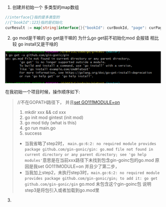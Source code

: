 1. 创建并初始一个 多类型的map数组

```go
//interface{}指的是多类型的
//{"bookId":123}指的是初始化
curResult := map[string]interface{}{"bookId": curBookId, "page": curPageId, "xmlNum": xmlNum}
```

2. go mod是干嘛的  go get是干嘛的  为什么go get前不初始化mod 会报错  相比较 go install又是干啥的

<img src="assets/image-20220608163927987.png" alt="image-20220608163927987" style="zoom:100%;" />



在我初始一个项目时候，操作顺序如下:

> //不在GOPATH路径下， 并且[set GO111MODULE=on](https://www.cnblogs.com/l199616j/p/15269281.html)
>
> 1. mkdir xxx && cd xxx
> 2. go init mod gintest (init mod)
> 3. go mod tidy (what is this)
> 4. go run main.go
> 5. success
>
> - 当我省略了step2时， `main.go:6:2: no required module provides package github.com/gin-gonic/gin: go.mod file not found in current directory or any parent directory; see 'go help modules'`意思是在当前xxx路径下未找到包含gin-goinc包的go.mod 原因是我set GO111MODULE=on  并且少了第二步，
> - 当我加上step2，未执行step3时，`main.go:6:2: no required module provides package github.com/gin-gonic/gin; to add it:
>           go get github.com/gin-gonic/gin` go.mod 未包含这个gin-goinc包  说明step3是将包引入或者加载到go.mod里 

3. 